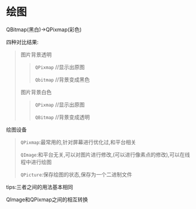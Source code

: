 # 绘图

QBitmap(黑白)->QPixmap(彩色)

四种对比结果:

> 图片背景透明
>
> > `QPixmap`					//显示出原图
> >
> > `Qbitmap`					//背景变成黑色
>
> 图片背景白色
>
> > `QPixmap`					//显示出原图
> >
> > `QBitmap`					//背景变成透明

绘图设备

> `QPixmap`:最常用的,针对屏幕进行优化过,和平台相关
>
> `QImage`:和平台无关,可以对图片进行修改,(可以进行像素点的修改),可以在线程中进行绘图
>
> `QPicture`:保存绘图的状态,保存为一个二进制文件

tips:三者之间的用法基本相同

QImage和QPixmap之间的相互转换

